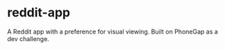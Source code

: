 reddit-app
==========

A Reddit app with a preference for visual viewing. Built on PhoneGap as a dev challenge.

